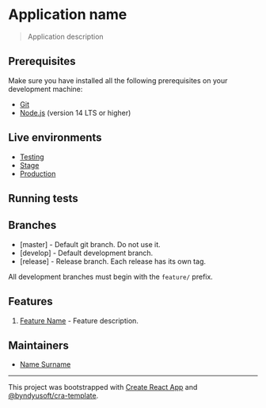 # Application name

> Application description

## Prerequisites

Make sure you have installed all the following prerequisites on your development machine:

- [Git](https://git-scm.com)
- [Node.js](https://nodejs.org) (version 14 LTS or higher)

## Live environments

- [Testing](https://testing.env)
- [Stage](https://stage.env)
- [Production](https://production.env)

## Running tests


## Branches

- [master] - Default git branch. Do not use it.
- [develop] - Default development branch.
- [release] - Release branch. Each release has its own tag.

All development branches must begin with the `feature/` prefix.

## Features

1. [Feature Name](path/to/feature/folder) - Feature description.


## Maintainers

- [Name Surname](mailto:surname@email.com)

---
This project was bootstrapped with [Create React App](https://github.com/facebook/create-react-app) and [@byndyusoft/cra-template](https://www.npmjs.com/package/@byndyusoft/cra-template).

